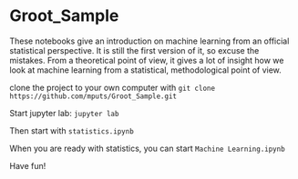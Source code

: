 # Groot_Sample

These notebooks give an introduction on machine learning from an official statistical perspective.
It is still the first version of it, so excuse the mistakes. From a theoretical point of view, it gives a lot of insight how we look at machine learning from a statistical, methodological point of view.

clone the project to your own computer with 
`git clone https://github.com/mputs/Groot_Sample.git`

Start jupyter lab:
`jupyter lab`

Then start with `statistics.ipynb`

When you are ready with statistics, you can start `Machine Learning.ipynb`

Have fun!
